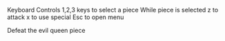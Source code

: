 Keyboard Controls
1,2,3 keys to select a piece
While piece is selected
z to attack
x to use special
Esc to open menu

Defeat the evil queen piece